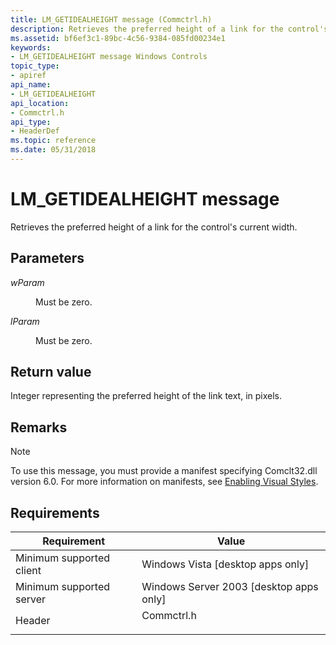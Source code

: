 ```yaml
---
title: LM_GETIDEALHEIGHT message (Commctrl.h)
description: Retrieves the preferred height of a link for the control's current width.
ms.assetid: bf6ef3c1-89bc-4c56-9384-085fd00234e1
keywords:
- LM_GETIDEALHEIGHT message Windows Controls
topic_type:
- apiref
api_name:
- LM_GETIDEALHEIGHT
api_location:
- Commctrl.h
api_type:
- HeaderDef
ms.topic: reference
ms.date: 05/31/2018
---
```


# LM\_GETIDEALHEIGHT message

Retrieves the preferred height of a link for the control's current width.

## Parameters

<dl> <dt>

*wParam* 
</dt> <dd>Must be zero.</dd> <dt>

*lParam* 
</dt> <dd>Must be zero.</dd> </dl>

## Return value

Integer representing the preferred height of the link text, in pixels.

## Remarks

> [!Note]  
> To use this message, you must provide a manifest specifying Comclt32.dll version 6.0. For more information on manifests, see [Enabling Visual Styles](cookbook-overview.md).

 

## Requirements



| Requirement | Value |
|-------------------------------------|---------------------------------------------------------------------------------------|
| Minimum supported client<br/> | Windows Vista \[desktop apps only\]<br/>                                        |
| Minimum supported server<br/> | Windows Server 2003 \[desktop apps only\]<br/>                                  |
| Header<br/>                   | <dl> <dt>Commctrl.h</dt> </dl> |



 

 





